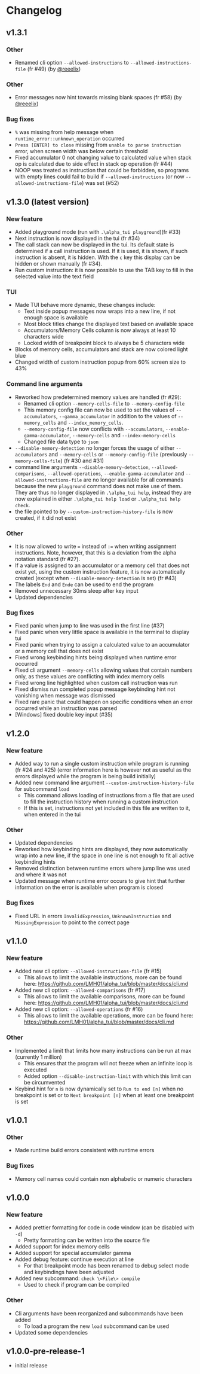 # Changelog

## v1.3.1

### Other

- Renamed cli option `--allowed-instructions` to `--allowed-instructions-file` (fr #49) (by [@reeelix](https://github.com/reeelix))

### Other

- Error messages now hint towards missing blank spaces (fr #58) (by [@reeelix](https://github.com/reeelix))

### Bug fixes

-  `%` was missing from help message when `runtime_error::unknown_operation` occurred
- `Press [ENTER] to close` missing from `unable to parse instruction` error, when screen width was below certain threshold
- Fixed accumulator 0 not changing value to calculated value when stack op is calculated due to side effect in stack op operation (fr #44)
- NOOP was treated as instruction that could be forbidden, so programs with empty lines could fail to build if `--allowed-instructions` (or now `--allowed-instructions-file`) was set (#52)

## v1.3.0 (latest version)

### New feature

- Added playground mode (run with `.\alpha_tui playground`)(fr #33)
- Next instruction is now displayed in the tui (fr #34)
- The call stack can now be displayed in the tui. Its default state is determined if a call instruction is used. If it is used, it is shown, if such instruction is absent, it is hidden. With the `c` key this display can be hidden or shown manually (fr #34).
- Run custom instruction: it is now possible to use the TAB key to fill in the selected value into the text field

### TUI

- Made TUI behave more dynamic, these changes include:
    - Text inside popup messages now wraps into a new line, if not enough space is available
    - Most block titles change the displayed text based on available space
    - Accumulators/Memory Cells column is now always at least 10 characters wide
    - Locked width of breakpoint block to always be 5 characters wide
- Blocks of memory cells, accumulators and stack are now colored light blue
- Changed width of custom instruction popup from 60% screen size to 43%

### Command line arguments

- Reworked how predetermined memory values are handled (fr #29):
    - Renamed cli option `--memory-cells-file` to `--memory-config-file`
    - This memory config file can now be used to set the values of `--accumulators`, `--gamma_accumulator` in addition to the values of `--memory_cells` and `--index_memory_cells`.
    - `--memory-config-file` now conflicts with `--accumulators`, `--enable-gamma-accumulator`, `--memory-cells` and `--index-memory-cells`
    - Changed file data type to `json`
- `--disable-memory-detection` no longer forces the usage of either `--accumulators` and `--memory-cells` or `--memory-config-file` (previously `--memory-cells-file`) (fr #30 and #31)
- command line arguments `--disable-memory-detection`, `--allowed-comparisons`, `--allowed-operations`, `--enable-gamma-accumulator` and `--allowed-instructions-file` are no longer available for all commands because the new `playground` command does not make use of them. They are thus no longer displayed in `.\alpha_tui help`, instead they are now explained in either `.\alpha_tui help load` or `.\alpha_tui help check`.
- the file pointed to by `--custom-instruction-history-file` is now created, if it did not exist

### Other

- It is now allowed to write `=` instead of `:=` when writing assignment instructions. Note, however, that this is a deviation from the alpha notation standard (fr #27).
- If a value is assigned to an accumulator or a memory cell that does not exist yet, using the custom instruction feature, it is now automatically created (except when `--disable-memory-detection` is set) (fr #43)
- The labels `End` and `Ende` can be used to end the program
- Removed unnecessary 30ms sleep after key input
- Updated dependencies

### Bug fixes

- Fixed panic when jump to line was used in the first line (#37)
- Fixed panic when very little space is available in the terminal to display tui
- Fixed panic when trying to assign a calculated value to an accumulator or a memory cell that does not exist
- Fixed wrong keybinding hints being displayed when runtime error occurred
- Fixed cli argument `--memory-cells` allowing values that contain numbers only, as these values are conflicting with index memory cells
- Fixed wrong line highlighted when custom call instruction was run
- Fixed dismiss run completed popup message keybinding hint not vanishing when message was dismissed
- Fixed rare panic that could happen on specific conditions when an error occurred while an instruction was parsed
- [Windows] fixed double key input (#35)

## v1.2.0

### New feature
- Added way to run a single custom instruction while program is running (fr #24 and #25) (error information here is however not as useful as the errors displayed while the program is being build initially)
- Added new command line argument `--custom-instruction-history-file` for subcommand `load`
    - This command allows loading of instructions from a file that are used to fill the instruction history when running a custom instruction
    - If this is set, instructions not yet included in this file are written to it, when entered in the tui

### Other
- Updated dependencies
- Reworked how keybinding hints are displayed, they now automatically wrap into a new line, if the space in one line is not enough to fit all active keybinding hints
- Removed distinction between runtime errors where jump line was used and where it was not
- Updated message when runtime error occurs to give hint that further information on the error is available when program is closed

### Bug fixes
- Fixed URL in errors `InvalidExpression`, `UnknownInstruction` and `MissingExpression` to point to the correct page

## v1.1.0

### New feature
- Added new cli option: `--allowed-instructions-file` (fr #15)
    - This allows to limit the available instructions, more can be found here: https://github.com/LMH01/alpha_tui/blob/master/docs/cli.md
- Added new cli option: `--allowed-comparisons` (fr #17)
    - This allows to limit the available comparisons, more can be found here: https://github.com/LMH01/alpha_tui/blob/master/docs/cli.md
- Added new cli option: `--allowed-operations` (fr #16)
    - This allows to limit the available operations, more can be found here: https://github.com/LMH01/alpha_tui/blob/master/docs/cli.md

### Other
- Implemented a limit that limits how many instructions can be run at max (currently 1 million)
    - This ensures that the program will not freeze when an infinite loop is executed
    - Added option `--disable-instruction-limit` with which this limit can be circumvented
- Keybind hint for `n` is now dynamically set to `Run to end [n]` when no breakpoint is set or to `Next breakpoint [n]` when at least one breakpoint is set

## v1.0.1

### Other
- Made runtime build errors consistent with runtime errors

### Bug fixes
- Memory cell names could contain non alphabetic or numeric characters

## v1.0.0

### New feature

- Added prettier formatting for code in code window (can be disabled with `-d`)
    - Pretty formatting can be written into the source file
- Added support for index memory cells
- Added support for special accumulator gamma
- Added debug feature: continue execution at line
    - For that breakpoint mode has been renamed to debug select mode and keybindings have been adjusted
- Added new subcommand: `check \<File\> compile`
    - Used to check if program can be compiled

### Other
- Cli arguments have been reorganized and subcommands have been added
    - To load a program the new `load` subcommand can be used
- Updated some dependencies

## v1.0.0-pre-release-1

- initial release

